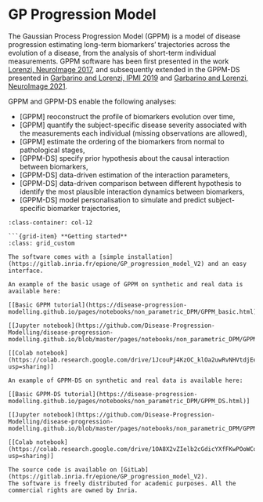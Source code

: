 # GP Progression Model

The Gaussian Process Progression Model (GPPM) is a model of disease progression estimating long-term biomarkers’ trajectories across the evolution of a disease, from the analysis of short-term individual measurements. 
GPPM software has been first presented in the work [Lorenzi, NeuroImage 2017](https://pubmed.ncbi.nlm.nih.gov/29079521/), and subsequently extended in the GPPM-DS presented in [Garbarino and Lorenzi, IPMI 2019](https://doi.org/10.1002/alz.12083) and [Garbarino and Lorenzi, NeuroImage 2021](https://www.sciencedirect.com/science/article/pii/S1053811921002573).

GPPM and GPPM-DS enable the following analyses: 

- [GPPM] reoconstruct the profile of biomarkers evolution over time, 
- [GPPM] quantify the subject-specific disease severity associated with the measurements each individual (missing observations are allowed),
- [GPPM] estimate the ordering of the biomarkers from normal to pathological stages,
- [GPPM-DS] specify prior hypothesis about the causal interaction between biomarkers,
- [GPPM-DS] data-driven estimation of the interaction parameters, 
- [GPPM-DS] data-driven comparison between different hypothesis to identify the most plausible interaction dynamics between biomarkers,
- [GPPM-DS] model personalisation to simulate and predict subject-specific biomarker trajectories,

````{grid} 1 1 1 1
:class-container: col-12

```{grid-item} **Getting started**
:class: grid_custom

The software comes with a [simple installation](https://gitlab.inria.fr/epione/GP_progression_model_V2) and an easy interface. 

An example of the basic usage of GPPM on synthetic and real data is available here:

[[Basic GPPM tutorial](https://disease-progression-modelling.github.io/pages/notebooks/non_parametric_DPM/GPPM_basic.html)]

[[Jupyter notebook](https://github.com/Disease-Progression-Modelling/disease-progression-modelling.github.io/blob/master/pages/notebooks/non_parametric_DPM/GPPM_basic.ipynb)]

[[Colab notebook](https://colab.research.google.com/drive/1JcouPj4KzOC_klOa2uwRvNHVtdjEensz?usp=sharing)]

An example of GPPM-DS on synthetic and real data is available here:

[[Basic GPPM-DS tutorial](https://disease-progression-modelling.github.io/pages/notebooks/non_parametric_DPM/GPPM_DS.html)]

[[Jupyter notebook](https://github.com/Disease-Progression-Modelling/disease-progression-modelling.github.io/blob/master/pages/notebooks/non_parametric_DPM/GPPM_DS.ipynb)]

[[Colab notebook](https://colab.research.google.com/drive/1OA8X2vZIelb2cGdicYXfFKwPOoWCoISl?usp=sharing)]

````

```{note}
The source code is available on [GitLab](https://gitlab.inria.fr/epione/GP_progression_model_V2). 
The software is freely distributed for academic purposes. All the commercial rights are owned by Inria.
```


